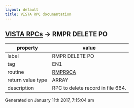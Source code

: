 ```yaml
---
layout: default
title: VISTA RPC documentation
---
```




## [VISTA RPCs](TableOfContent.md) &#8594; RMPR DELETE PO 

 property | value 
--- | --- 
 label | RMPR DELETE PO
 tag | EN1
 routine | [RMPR9CA](http://code.osehra.org/dox/Routine_RMPR9CA_source.html)
 return value type | ARRAY
 description | RPC to delete record in file 664.




 Generated on January 11th 2017, 7:15:04 am